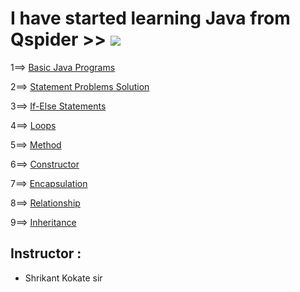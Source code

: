 # I have started learning Java from Qspider >>           <a href="https://hits.seeyoufarm.com"><img src="https://hits.seeyoufarm.com/api/count/incr/badge.svg?url=https%3A%2F%2Fgithub.com%2FShubham-Bhoite%2FDaily-Java-Learning&count_bg=%2379C83D&title_bg=%23555555&icon=java.svg&icon_color=%23E7E7E7&title=hits&edge_flat=false"/></a>
1==> [Basic Java Programs](https://github.com/Shubham-Bhoite/Daily-Java-Learning/tree/main/Basic%20Java%20Programs)

2==> [Statement Problems Solution](https://github.com/Shubham-Bhoite/Daily-Java-Learning/tree/main/Statement%20Problems)

3==> [If-Else Statements](https://github.com/Shubham-Bhoite/Daily-Java-Learning/tree/main/If%20Else%20Statements)

4==> [Loops](https://github.com/Shubham-Bhoite/Daily-Java-Learning/tree/main/Loops/For%20Loop)

5==> [Method](https://github.com/Shubham-Bhoite/Daily-Java-Learning/tree/main/Method)

6==> [Constructor]()

7==> [Encapsulation](https://github.com/Shubham-Bhoite/Daily-Java-Learning/tree/main/Encapsulation)

8==> [Relationship](https://github.com/Shubham-Bhoite/Daily-Java-Learning/tree/main/Relationship)

9==> [Inheritance]()
## Instructor :
- Shrikant Kokate sir
